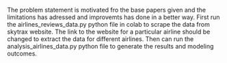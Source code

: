 The problem statement is motivated fro the base papers given and the limitations has adressed and improvemts has done in a better way.
First run the airlines_reviews_data.py python file in colab to scrape the data from skytrax website.
The link to the website for a particular airline should be changed to extract the data for different airlines.
Then can run the analysis_airlines_data.py python file to generate the results and modeling outcomes.
